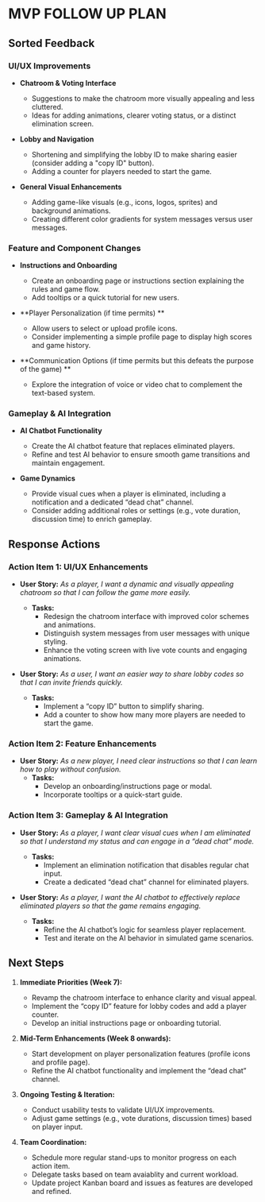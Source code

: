 # MVP FOLLOW UP PLAN

## Sorted Feedback

### UI/UX Improvements
- **Chatroom & Voting Interface**
  - Suggestions to make the chatroom more visually appealing and less cluttered.
  - Ideas for adding animations, clearer voting status, or a distinct elimination screen.
  
- **Lobby and Navigation**
  - Shortening and simplifying the lobby ID to make sharing easier (consider adding a "copy ID" button).
  - Adding a counter for players needed to start the game.
  
- **General Visual Enhancements**
  - Adding game-like visuals (e.g., icons, logos, sprites) and background animations.
  - Creating different color gradients for system messages versus user messages.

### Feature and Component Changes
- **Instructions and Onboarding**
  - Create an onboarding page or instructions section explaining the rules and game flow.
  - Add tooltips or a quick tutorial for new users.
  
- **Player Personalization (if time permits) **
  - Allow users to select or upload profile icons.
  - Consider implementing a simple profile page to display high scores and game history.
  
- **Communication Options (if time permits but this defeats the purpose of the game) **
  - Explore the integration of voice or video chat to complement the text-based system.

### Gameplay & AI Integration
- **AI Chatbot Functionality**
  - Create the AI chatbot feature that replaces eliminated players.
  - Refine and test AI behavior to ensure smooth game transitions and maintain engagement.
  
- **Game Dynamics**
  - Provide visual cues when a player is eliminated, including a notification and a dedicated “dead chat” channel.
  - Consider adding additional roles or settings (e.g., vote duration, discussion time) to enrich gameplay.

## Response Actions

### Action Item 1: UI/UX Enhancements
- **User Story:** *As a player, I want a dynamic and visually appealing chatroom so that I can follow the game more easily.*
  - **Tasks:**
    - Redesign the chatroom interface with improved color schemes and animations.
    - Distinguish system messages from user messages with unique styling.
    - Enhance the voting screen with live vote counts and engaging animations.
    
- **User Story:** *As a user, I want an easier way to share lobby codes so that I can invite friends quickly.*
  - **Tasks:**
    - Implement a “copy ID” button to simplify sharing.
    - Add a counter to show how many more players are needed to start the game.

### Action Item 2: Feature Enhancements
- **User Story:** *As a new player, I need clear instructions so that I can learn how to play without confusion.*
  - **Tasks:**
    - Develop an onboarding/instructions page or modal.
    - Incorporate tooltips or a quick-start guide.

### Action Item 3: Gameplay & AI Integration
- **User Story:** *As a player, I want clear visual cues when I am eliminated so that I understand my status and can engage in a “dead chat” mode.*
  - **Tasks:**
    - Implement an elimination notification that disables regular chat input.
    - Create a dedicated “dead chat” channel for eliminated players.
    
- **User Story:** *As a player, I want the AI chatbot to effectively replace eliminated players so that the game remains engaging.*
  - **Tasks:**
    - Refine the AI chatbot’s logic for seamless player replacement.
    - Test and iterate on the AI behavior in simulated game scenarios.

## Next Steps

1. **Immediate Priorities (Week 7):**
   - Revamp the chatroom interface to enhance clarity and visual appeal.
   - Implement the “copy ID” feature for lobby codes and add a player counter.
   - Develop an initial instructions page or onboarding tutorial.

2. **Mid-Term Enhancements (Week 8 onwards):**
   - Start development on player personalization features (profile icons and profile page).
   - Refine the AI chatbot functionality and implement the “dead chat” channel.

3. **Ongoing Testing & Iteration:**
   - Conduct usability tests to validate UI/UX improvements.
   - Adjust game settings (e.g., vote durations, discussion times) based on player input.

4. **Team Coordination:**
   - Schedule more regular stand-ups to monitor progress on each action item.
   - Delegate tasks based on team avaiablity and current workload.
   - Update project Kanban board and issues as features are developed and refined.
